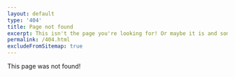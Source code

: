 ```yaml
---
layout: default
type: '404'
title: Page not found
excerpt: This isn't the page you're looking for! Or maybe it is and something is wrong with this site.
permalink: /404.html
excludeFromSitemap: true
---
```


This page was not found!
